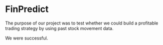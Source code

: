 # FinPredict

The purpose of our project was to test whether we could build a profitable trading strategy by using past stock movement data. 

We were successful.
